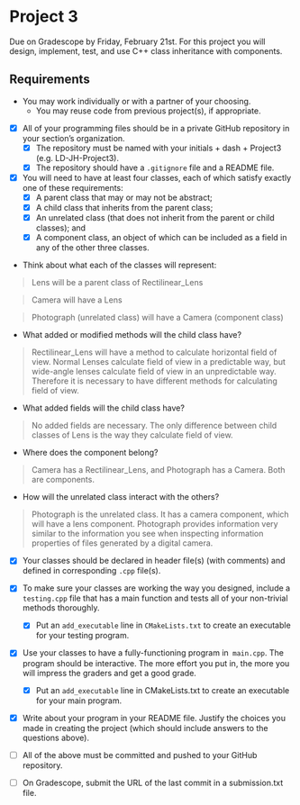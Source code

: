 # Project 3
Due on Gradescope by Friday, February 21st.
For this project you will design, implement, test, and use C++ class inheritance with components.

## Requirements
- You may work individually or with a partner of your choosing.
    - You may reuse code from previous project(s), if appropriate.
    
- [x] All of your programming files should be in a private GitHub repository in your section’s organization.
    - [x]  The repository must be named with your initials + dash + Project3 (e.g. LD-JH-Project3).
    - [x]  The repository should have a `.gitignore` file and a README file.
    
- [x]  You will need to have at least four classes, each of which satisfy exactly one of these requirements:
    - [x]  A parent class that may or may not be abstract;
    - [x]  A child class that inherits from the parent class;
    - [x]  An unrelated class (that does not inherit from the parent or child classes); and
    - [x]  A component class, an object of which can be included as a field in any of the other three classes.
    
- Think about what each of the classes will represent:

> Lens will be a parent class of Rectilinear_Lens

> Camera will have a Lens

> Photograph (unrelated class) will have a Camera (component class)

- What added or modified methods will the child class have? 

> Rectilinear_Lens will have a method to calculate horizontal field of view.
> Normal Lenses calculate field of view in a predictable way, but wide-angle lenses
> calculate field of view in an unpredictable way. Therefore it is necessary to have
> different methods for calculating field of view.

- What added fields will the child class have? 

> No added fields are necessary. The only difference between child classes of Lens
> is the way they calculate field of view.

- Where does the component belong? 

> Camera has a Rectilinear_Lens, and Photograph has a Camera. Both are components.

- How will the unrelated class interact with the others?

> Photograph is the unrelated class. It has a camera component, which will have a lens
> component. Photograph provides information very similar to the information you see when
> inspecting information properties of files generated by a digital camera.

- [x]  Your classes should be declared in header file(s) (with comments) and defined in corresponding `.cpp` file(s).

- [x]  To make sure your classes are working the way you designed, include a `testing.cpp` file that has a main function 
and tests all of your non-trivial methods thoroughly.
    - [x]  Put an `add_executable` line in `CMakeLists.txt` to create an executable for your testing program.
    
- [x]  Use your classes to have a fully-functioning program in` main.cpp`. The program should be interactive.
The more effort you put in, the more you will impress the graders and get a good grade.
    - [x]  Put an `add_executable` line in CMakeLists.txt to create an executable for your main program.
    
- [x]  Write about your program in your README file. Justify the choices you made in creating the project
(which should include answers to the questions above).

- [ ] All of the above must be committed and pushed to your GitHub repository.

- [ ]  On Gradescope, submit the URL of the last commit in a submission.txt file.